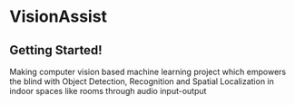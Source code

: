 # VisionAssist
## Getting Started!

Making computer vision based machine learning project which empowers the blind with Object Detection, Recognition and Spatial Localization in indoor spaces like rooms through audio input-output
